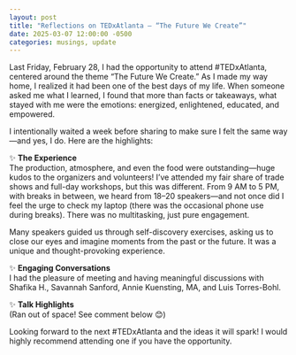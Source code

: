 ```yaml
---
layout: post
title: "Reflections on TEDxAtlanta – “The Future We Create”"
date: 2025-03-07 12:00:00 -0500
categories: musings, update
---
```


Last Friday, February 28, I had the opportunity to attend #TEDxAtlanta, centered around the theme “The Future We Create.” As I made my way home, I realized it had been one of the best days of my life. When someone asked me what I learned, I found that more than facts or takeaways, what stayed with me were the emotions: energized, enlightened, educated, and empowered.

I intentionally waited a week before sharing to make sure I felt the same way—and yes, I do. Here are the highlights:

✨ **The Experience**  
The production, atmosphere, and even the food were outstanding—huge kudos to the organizers and volunteers! I’ve attended my fair share of trade shows and full-day workshops, but this was different. From 9 AM to 5 PM, with breaks in between, we heard from 18–20 speakers—and not once did I feel the urge to check my laptop (there was the occasional phone use during breaks). There was no multitasking, just pure engagement.

Many speakers guided us through self-discovery exercises, asking us to close our eyes and imagine moments from the past or the future. It was a unique and thought-provoking experience.

✨ **Engaging Conversations**  
I had the pleasure of meeting and having meaningful discussions with Shafika H., Savannah Sanford, Annie Kuensting, MA, and Luis Torres-Bohl.

✨ **Talk Highlights**  
(Ran out of space! See comment below 😊)

Looking forward to the next #TEDxAtlanta and the ideas it will spark! I would highly recommend attending one if you have the opportunity.